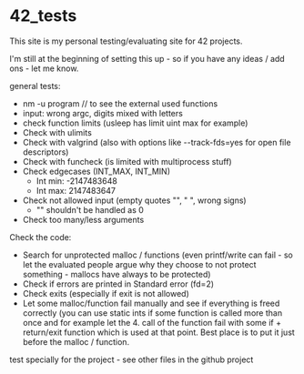 # 42_tests

This site is my personal testing/evaluating site for 42 projects.

I'm still at the beginning of setting this up - so if you have any ideas / add ons - let me know.

general tests:
- nm -u program // to see the external used functions
- input: wrong argc, digits mixed with letters
- check function limits (usleep has limit uint max for example)
- Check with ulimits
- Check with valgrind (also with options like --track-fds=yes for open file descriptors)
- Check with funcheck (is limited with multiprocess stuff)
- Check edgecases (INT_MAX, INT_MIN)
	- Int min: -2147483648
	- Int max: 2147483647
- Check not allowed input (empty quotes "", " ", wrong signs)
	- "" shouldn't be handled as 0
- Check too many/less arguments

Check the code:
- Search for unprotected malloc / functions (even printf/write can fail - so let the evaluated people argue why they choose to not protect something - mallocs have always to be protected)
- Check if errors are printed in Standard error (fd=2)
- Check exits (especially if exit is not allowed)
- Let some malloc/function fail manually and see if everything is freed correctly (you can use static ints if some function is called more than once and for example let the 4. call of the function fail with some if + return/exit function which is used at that point. Best place is to put it just before the malloc / function.

test specially for the project - see other files in the github project
